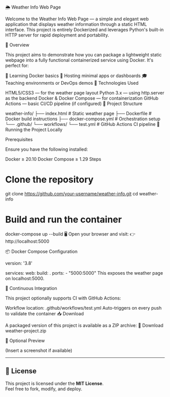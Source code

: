 🌦️ Weather Info Web Page

Welcome to the Weather Info Web Page — a simple and elegant web application that displays weather information through a static HTML interface. This project is entirely Dockerized and leverages Python's built-in HTTP server for rapid deployment and portability.

🧭 Overview

This project aims to demonstrate how you can package a lightweight static webpage into a fully functional containerized service using Docker. It's perfect for:

🚀 Learning Docker basics
📡 Hosting minimal apps or dashboards
🎓 Teaching environments or DevOps demos
🔧 Technologies Used

HTML5/CSS3 — for the weather page layout
Python 3.x — using http.server as the backend
Docker & Docker Compose — for containerization
GitHub Actions — basic CI/CD pipeline (if configured)
📂 Project Structure

weather-info/
├── index.html                  # Static weather page
├── Dockerfile                  # Docker build instructions
├── docker-compose.yml          # Orchestration setup
└── .github/
    └── workflows/
        └── test.yml            # GitHub Actions CI pipeline
🚀 Running the Project Locally

Prerequisites

Ensure you have the following installed:

Docker ≥ 20.10
Docker Compose ≥ 1.29
Steps

# Clone the repository
git clone https://github.com/your-username/weather-info.git
cd weather-info

# Build and run the container
docker-compose up --build
🖥 Open your browser and visit:
👉 http://localhost:5000

📦 Docker Compose Configuration

version: '3.8'

services:
  web:
    build: .
    ports:
      - "5000:5000"
This exposes the weather page on localhost:5000.

🧪 Continuous Integration

This project optionally supports CI with GitHub Actions:

Workflow location: .github/workflows/test.yml
Auto-triggers on every push to validate the container
📥 Download

A packaged version of this project is available as a ZIP archive:
📎 Download weather-project.zip

📸 Optional Preview

(Insert a screenshot if available)

---

## 📝 License

This project is licensed under the **MIT License**.  
Feel free to fork, modify, and deploy.
